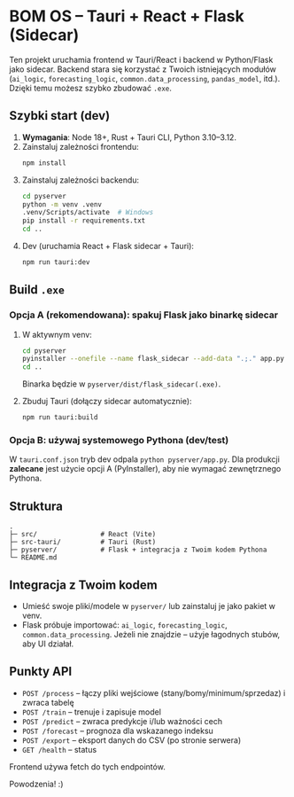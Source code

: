 
# BOM OS – Tauri + React + Flask (Sidecar)

Ten projekt uruchamia frontend w Tauri/React i backend w Python/Flask jako sidecar.
Backend stara się korzystać z Twoich istniejących modułów (`ai_logic`, `forecasting_logic`,
`common.data_processing`, `pandas_model`, itd.). Dzięki temu możesz szybko zbudować `.exe`.

## Szybki start (dev)
1. **Wymagania**: Node 18+, Rust + Tauri CLI, Python 3.10–3.12.
2. Zainstaluj zależności frontendu:
   ```bash
   npm install
   ```
3. Zainstaluj zależności backendu:
   ```bash
   cd pyserver
   python -m venv .venv
   .venv/Scripts/activate  # Windows
   pip install -r requirements.txt
   cd ..
   ```
4. Dev (uruchamia React + Flask sidecar + Tauri):
   ```bash
   npm run tauri:dev
   ```

## Build `.exe`
### Opcja A (rekomendowana): spakuj Flask jako binarkę sidecar
1. W aktywnym venv:
   ```bash
   cd pyserver
   pyinstaller --onefile --name flask_sidecar --add-data ".;." app.py
   cd ..
   ```
   Binarka będzie w `pyserver/dist/flask_sidecar(.exe)`.

2. Zbuduj Tauri (dołączy sidecar automatycznie):
   ```bash
   npm run tauri:build
   ```

### Opcja B: używaj systemowego Pythona (dev/test)
W `tauri.conf.json` tryb dev odpala `python pyserver/app.py`. Dla produkcji **zalecane** jest
użycie opcji A (PyInstaller), aby nie wymagać zewnętrznego Pythona.

## Struktura
```
.
├─ src/                # React (Vite)
├─ src-tauri/          # Tauri (Rust)
├─ pyserver/           # Flask + integracja z Twoim kodem Pythona
└─ README.md
```

## Integracja z Twoim kodem
- Umieść swoje pliki/modele w `pyserver/` lub zainstaluj je jako pakiet w venv.
- Flask próbuje importować: `ai_logic`, `forecasting_logic`, `common.data_processing`.
  Jeżeli nie znajdzie – użyje łagodnych stubów, aby UI działał.

## Punkty API
- `POST /process` – łączy pliki wejściowe (stany/bomy/minimum/sprzedaz) i zwraca tabelę
- `POST /train` – trenuje i zapisuje model
- `POST /predict` – zwraca predykcje i/lub ważności cech
- `POST /forecast` – prognoza dla wskazanego indeksu
- `POST /export` – eksport danych do CSV (po stronie serwera)
- `GET /health` – status

Frontend używa fetch do tych endpointów.

Powodzenia! :)
